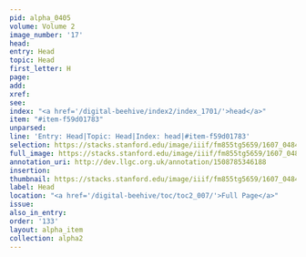 ```yaml
---
pid: alpha_0405
volume: Volume 2
image_number: '17'
head:
entry: Head
topic: Head
first_letter: H
page:
add:
xref:
see:
index: "<a href='/digital-beehive/index2/index_1701/'>head</a>"
item: "#item-f59d01783"
unparsed:
line: 'Entry: Head|Topic: Head|Index: head|#item-f59d01783'
selection: https://stacks.stanford.edu/image/iiif/fm855tg5659/1607_0484/394,1932,2998,430/full/0/default.jpg
full_image: https://stacks.stanford.edu/image/iiif/fm855tg5659/1607_0484/full/full/0/default.jpg
annotation_uri: http://dev.llgc.org.uk/annotation/1508785346188
insertion:
thumbnail: https://stacks.stanford.edu/image/iiif/fm855tg5659/1607_0484/394,1932,600,180/250,/0/default.jpg
label: Head
location: "<a href='/digital-beehive/toc/toc2_007/'>Full Page</a>"
issue:
also_in_entry:
order: '133'
layout: alpha_item
collection: alpha2
---
```

